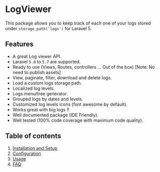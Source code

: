 # LogViewer

This package allows you to keep track of each one of your logs stored under `storage_path('logs')` for Laravel 5.

## Features

  - A great Log viewer API.
  - Laravel `5.0` to `5.7` are supported.
  - Ready to use (Views, Routes, controllers &hellip; Out of the box) [Note: No need to publish assets]
  - View, paginate, filter, download and delete logs.
  - Load a custom logs storage path.
  - Localized log levels.
  - Logs menu/tree generator.
  - Grouped logs by dates and levels.
  - Customized log levels icons (font awesome by default).
  - Works great with big logs !!
  - Well documented package (IDE Friendly).
  - Well tested (100% code coverage with maximum code quality).

## Table of contents

  1. [Installation and Setup](1.Installation-and-Setup.md)
  2. [Configuration](2.Configuration.md)
  3. [Usage](3.Usage.md)
  4. [FAQ](4.FAQ.md)
